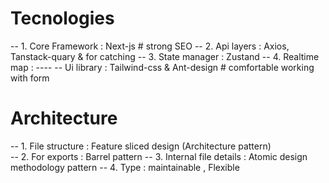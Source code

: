 # Tecnologies
-- 1. Core Framework : Next-js # strong SEO 
-- 2. Api layers : Axios, Tanstack-quary & for catching 
-- 3. State manager : Zustand
-- 4. Realtime map : ----
-- Ui library :  Tailwind-css & Ant-design # comfortable working with form

# Architecture 
-- 1. File structure : Feature sliced design (Architecture pattern)  
-- 2. For exports : Barrel pattern 
-- 3. Internal file details : Atomic design methodology pattern 
-- 4. Type : maintainable , Flexible 